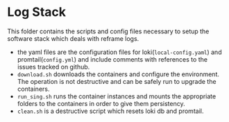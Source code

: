 # Log Stack 

This folder contains the scripts and config files necessary to setup the software stack which deals with reframe logs.

- the yaml files are the configuration files for loki(`local-config.yaml`) and promtail(`config.yml`) and include comments with references to the issues tracked on github.
- `download.sh` downloads the containers and configure the environment. The operation is not destructive and can be safely run to upgrade the containers.
- `run_sing.sh` runs the container instances and mounts the appropriate folders to the containers in order to give them persistency.
- `clean.sh` is a destructive script which resets loki db and promtail.
